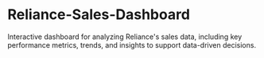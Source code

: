 # Reliance-Sales-Dashboard
Interactive dashboard for analyzing Reliance's sales data, including key performance metrics, trends, and insights to support data-driven decisions.
